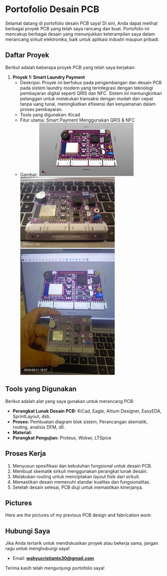 # Portofolio Desain PCB
Selamat datang di portofolio desain PCB saya! Di sini, Anda dapat melihat berbagai proyek PCB yang telah saya rancang dan buat. Portofolio ini mencakup berbagai desain yang menunjukkan keterampilan saya dalam merancang sirkuit elektronika, baik untuk aplikasi industri maupun pribadi.

## Daftar Proyek

Berikut adalah beberapa proyek PCB yang telah saya kerjakan:

1. **Proyek 1: Smart Laundry Payment**
   - Deskripsi: Proyek ini berfokus pada pengembangan dan desain PCB pada sistem laundry modern yang terintegrasi dengan teknologi pembayaran digital seperti QRIS dan NFC. Sistem ini memungkinkan pelanggan untuk melakukan transaksi dengan mudah dan cepat tanpa uang tunai, meningkatkan efisiensi dan kenyamanan dalam proses pembayaran.
   - Tools yang digunakan: Kicad
   - Fitur utama: Smart Payment Menggunakan QRIS & NFC
   - Gambar: <img src='img/01 Design Smart Laundry.jpg' width='300' /> <img src='img/01 Hardware Smart Laundry.jpg' width='300' /> <img src='img/01 Hardware Smart Laundry 2.jpg' width='300' />

## Tools yang Digunakan

Berikut adalah alat yang saya gunakan untuk merancang PCB:

- **Perangkat Lunak Desain PCB:** KiCad, Eagle, Altium Designer, EasyEDA, SprintLayout, dsb.
- **Proses:** Pembuatan diagram blok sistem, Perancangan skematik, routing, analisis DFM, dll.
- **Material:**
- **Perangkat Pengujian:** Proteus, Wokwi, LTSpice

## Proses Kerja

1. Menyusun spesifikasi dan kebutuhan fungsional untuk desain PCB.
2. Membuat skematik sirkuit menggunakan perangkat lunak desain.
3. Melakukan routing untuk menciptakan layout fisik dari sirkuit.
4. Memastikan desain memenuhi standar kualitas dan fungsionalitas.
5. Setelah desain selesai, PCB diuji untuk memastikan kinerjanya.


## Pictures
Here are the pictures of my previous PCB design and fabrication work:


## Hubungi Saya

Jika Anda tertarik untuk mendiskusikan proyek atau bekerja sama, jangan ragu untuk menghubungi saya!

- Email: **wahyucristianto30@gmail.com**

Terima kasih telah mengunjungi portofolio saya!

